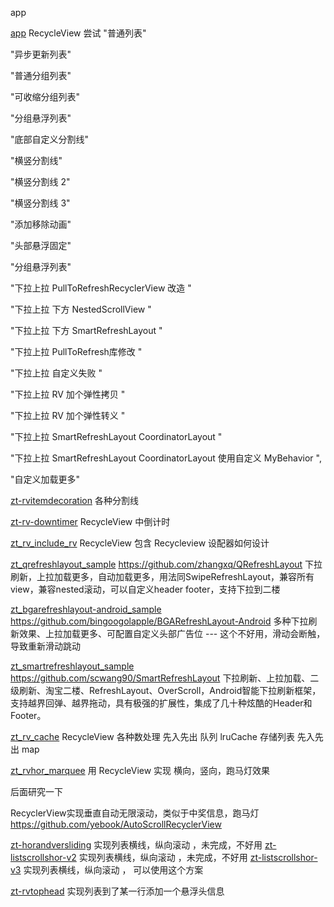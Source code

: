 app

[app](app) RecycleView 尝试
"普通列表"

"异步更新列表"

"普通分组列表"

"可收缩分组列表"

"分组悬浮列表"

"底部自定义分割线"

"横竖分割线"

"横竖分割线 2"

"横竖分割线 3"

"添加移除动画"

"头部悬浮固定"

"分组悬浮列表"

"下拉上拉 PullToRefreshRecyclerView 改造 "

"下拉上拉 下方 NestedScrollView "

"下拉上拉 下方 SmartRefreshLayout "

"下拉上拉 PullToRefresh库修改 "

"下拉上拉 自定义失败 "

"下拉上拉 RV 加个弹性拷贝 "

"下拉上拉 RV 加个弹性转义 "

"下拉上拉 SmartRefreshLayout CoordinatorLayout "

"下拉上拉 SmartRefreshLayout CoordinatorLayout 使用自定义 MyBehavior ",

"自定义加载更多"

[zt-rvitemdecoration](zt-rvitemdecoration) 各种分割线


[zt-rv-downtimer](zt-rv-downtimer) RecycleView 中倒计时


[zt_rv_include_rv](zt_rv_include_rv)
RecycleView 包含 Recycleview 设配器如何设计

[zt_qrefreshlayout_sample](zt_qrefreshlayout_sample)
https://github.com/zhangxq/QRefreshLayout 
下拉刷新，上拉加载更多，自动加载更多，用法同SwipeRefreshLayout，兼容所有view，兼容nested滚动，可以自定义header footer，支持下拉到二楼


[zt_bgarefreshlayout-android_sample](zt_bgarefreshlayout-android_sample)
https://github.com/bingoogolapple/BGARefreshLayout-Android
多种下拉刷新效果、上拉加载更多、可配置自定义头部广告位
--- 这个不好用，滑动会断触，导致重新滑动跳动


[zt_smartrefreshlayout_sample](zt_smartrefreshlayout_sample)
https://github.com/scwang90/SmartRefreshLayout
下拉刷新、上拉加载、二级刷新、淘宝二楼、RefreshLayout、OverScroll，Android智能下拉刷新框架，支持越界回弹、越界拖动，具有极强的扩展性，集成了几十种炫酷的Header和 Footer。


[zt_rv_cache](zt_rv_cache)
RecycleView 各种数处理
先入先出 队列
lruCache 存储列表
先入先出 map


[zt_rvhor_marquee](zt_rvhor_marquee)
用 RecycleView 实现 横向，竖向，跑马灯效果


后面研究一下

RecyclerView实现垂直自动无限滚动，类似于中奖信息，跑马灯
https://github.com/yebook/AutoScrollRecyclerView


[zt-horandversliding](zt-listscrollshor-v1)
实现列表横线，纵向滚动 ，未完成，不好用
[zt-listscrollshor-v2](zt-listscrollshor-v2)
实现列表横线，纵向滚动 ，未完成，不好用
[zt-listscrollshor-v3](zt-listscrollshor-v3)
实现列表横线，纵向滚动 ， 可以使用这个方案



[zt-rvtophead](zt-rvtophead)
实现列表到了某一行添加一个悬浮头信息